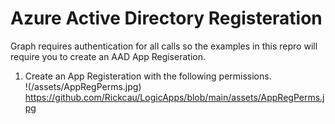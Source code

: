 # Azure Active Directory Registeration
Graph requires authentication for all calls so the examples in this repro will require you to create an AAD App Regiseration.

1. Create an App Registeration with the following permissions.<br>
!(/assets/AppRegPerms.jpg)
https://github.com/Rickcau/LogicApps/blob/main/assets/AppRegPerms.jpg


